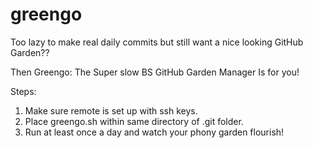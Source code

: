 # greengo
Too lazy to make real daily commits 
but still want a nice looking GitHub Garden??

Then Greengo: The Super slow BS GitHub Garden Manager
Is for you!

Steps:
1. Make sure remote is set up with ssh keys.
2. Place greengo.sh within same directory of .git folder.
3. Run at least once a day and watch your phony garden flourish!
